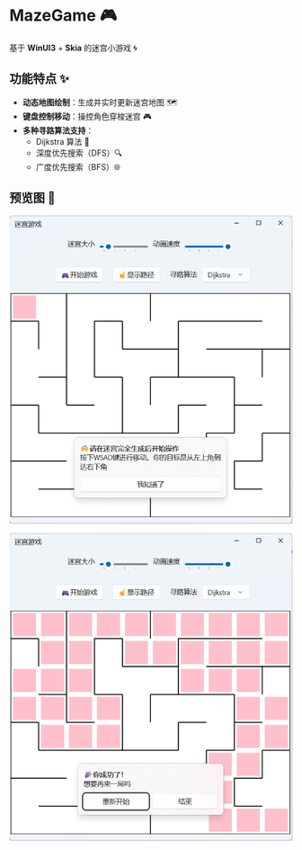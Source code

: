 # MazeGame 🎮
基于 **WinUI3** + **Skia** 的迷宫小游戏 🌀

## 功能特点 ✨
- **动态地图绘制**：生成并实时更新迷宫地图 🗺️
- **键盘控制移动**：操控角色穿梭迷宫 🎮
- **多种寻路算法支持**：
  - Dijkstra 算法 🚀
  - 深度优先搜索（DFS）🔍
  - 广度优先搜索（BFS）🌐

## 预览图 📸
![迷宫游戏示例 1](Preview\1.png)

![迷宫游戏示例 2](Preview\2.png)
